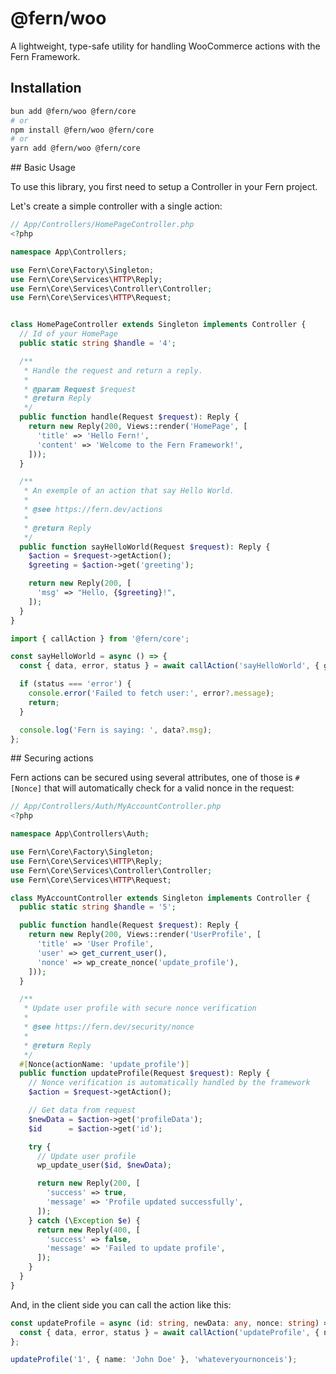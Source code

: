 # @fern/woo

A lightweight, type-safe utility for handling WooCommerce actions with the Fern Framework.


## Installation

```bash
bun add @fern/woo @fern/core
# or
npm install @fern/woo @fern/core
# or
yarn add @fern/woo @fern/core
```

## Basic Usage

To use this library, you first need to setup a Controller in your Fern project.

Let's create a simple controller with a single action:

```php
// App/Controllers/HomePageController.php
<?php

namespace App\Controllers;

use Fern\Core\Factory\Singleton;
use Fern\Core\Services\HTTP\Reply;
use Fern\Core\Services\Controller\Controller;
use Fern\Core\Services\HTTP\Request;


class HomePageController extends Singleton implements Controller {
  // Id of your HomePage
  public static string $handle = '4';

  /**
   * Handle the request and return a reply.
   *
   * @param Request $request
   * @return Reply
   */
  public function handle(Request $request): Reply {
    return new Reply(200, Views::render('HomePage', [
      'title' => 'Hello Fern!',
      'content' => 'Welcome to the Fern Framework!',
    ]));
  }

  /**
   * An exemple of an action that say Hello World.
   *
   * @see https://fern.dev/actions
   *
   * @return Reply
   */
  public function sayHelloWorld(Request $request): Reply {
    $action = $request->getAction();
    $greeting = $action->get('greeting');

    return new Reply(200, [
      'msg' => "Hello, {$greeting}!",
    ]);
  }
}
```

```ts
import { callAction } from '@fern/core';

const sayHelloWorld = async () => {
  const { data, error, status } = await callAction('sayHelloWorld', { greeting: 'World' });

  if (status === 'error') {
    console.error('Failed to fetch user:', error?.message);
    return;
  }

  console.log('Fern is saying: ', data?.msg);
};
```

## Securing actions

Fern actions can be secured using several attributes, one of those is `#[Nonce]` that will automatically check for a valid nonce in the request:

```php
// App/Controllers/Auth/MyAccountController.php
<?php

namespace App\Controllers\Auth;

use Fern\Core\Factory\Singleton;
use Fern\Core\Services\HTTP\Reply;
use Fern\Core\Services\Controller\Controller;
use Fern\Core\Services\HTTP\Request;

class MyAccountController extends Singleton implements Controller {
  public static string $handle = '5';

  public function handle(Request $request): Reply {
    return new Reply(200, Views::render('UserProfile', [
      'title' => 'User Profile',
      'user' => get_current_user(),
      'nonce' => wp_create_nonce('update_profile'),
    ]));
  }

  /**
   * Update user profile with secure nonce verification
   *
   * @see https://fern.dev/security/nonce
   *
   * @return Reply
   */
  #[Nonce(actionName: 'update_profile')]
  public function updateProfile(Request $request): Reply {
    // Nonce verification is automatically handled by the framework
    $action = $request->getAction();

    // Get data from request
    $newData = $action->get('profileData');
    $id      = $action->get('id');

    try {
      // Update user profile
      wp_update_user($id, $newData);

      return new Reply(200, [
        'success' => true,
        'message' => 'Profile updated successfully',
      ]);
    } catch (\Exception $e) {
      return new Reply(400, [
        'success' => false,
        'message' => 'Failed to update profile',
      ]);
    }
  }
}
```

And, in the client side you can call the action like this:

```ts
const updateProfile = async (id: string, newData: any, nonce: string) => {
  const { data, error, status } = await callAction('updateProfile', { nonce, id, newData });
};

updateProfile('1', { name: 'John Doe' }, 'whateveryournonceis');
```
